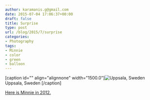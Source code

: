 ```yaml
---
author: karamanis.g@gmail.com
date: 2015-07-04 17:06:37+00:00
draft: false
title: Surprise
type: post
url: /blog/2015/7/surprise
categories:
- Photography
tags:
- Minnie
- color
- green
- balloon
---
```


[caption id="" align="alignnone" width="1500.0"]![ Uppsala, Sweden ](https://images.squarespace-cdn.com/content/v1/4f3f61bae4b063b909445965/1436029445623-LJN16YTN70XZB2LCE2RS/ke17ZwdGBToddI8pDm48kGRKL4JIl0FV9_gnSO4xknsUqsxRUqqbr1mOJYKfIPR7LoDQ9mXPOjoJoqy81S2I8N_N4V1vUb5AoIIIbLZhVYy7Mythp_T-mtop-vrsUOmeInPi9iDjx9w8K4ZfjXt2dr_4a0Jznzw0OCRTJVMM15xP37X5RQsGYt-cipN4dBgkpC969RuPXvt2ZwyzUXQf7Q/image-asset.jpeg?format=original)
 Uppsala, Sweden [/caption] 
  



[Here is Minnie in 2012.](http://karaman.is/blog/2012/7/minnie-and-the-girl)
